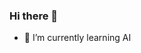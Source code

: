 ### Hi there 👋
- 🌱 I’m currently learning AI
<!--
**pacoroh/pacoroh** is a ✨ _special_ ✨ repository because its `README.md` (this file) appears on your GitHub profile.


